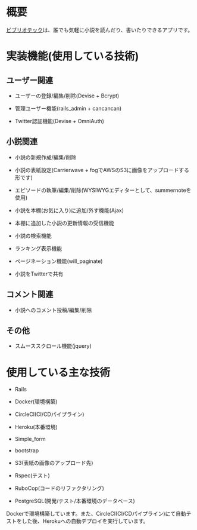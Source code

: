 # 概要

[ビブリオテック](https://bibliothequebooks.herokuapp.com/)は、誰でも気軽に小説を読んだり、書いたりできるアプリです。

# 実装機能(使用している技術)

## ユーザー関連

* ユーザーの登録/編集/削除(Devise + Bcrypt)

* 管理ユーザー機能(rails_admin + cancancan) 

* Twitter認証機能(Devise + OmniAuth)

## 小説関連

* 小説の新規作成/編集/削除

* 小説の表紙設定(Carrierwave + fogでAWSのS3に画像をアップロードする形です)

* エピソードの執筆/編集/削除(WYSIWYGエディターとして、summernoteを使用)

* 小説を本棚(お気に入り)に追加/外す機能(Ajax)

* 本棚に追加した小説の更新情報の受信機能

* 小説の検索機能

* ランキング表示機能

* ページネーション機能(will_paginate)

* 小説をTwitterで共有 


## コメント関連

* 小説へのコメント投稿/編集/削除

## その他

* スムーススクロール機能(jquery)

# 使用している主な技術

* Rails

* Docker(環境構築) 

* CircleCI(CI/CDパイプライン)

* Heroku(本番環境)

* Simple_form

* bootstrap 

* S3(表紙の画像のアップロード先)

* Rspec(テスト)

* RuboCop(コードのリファクタリング) 

* PostgreSQL(開発/テスト/本番環境のデータベース)

Dockerで環境構築しています。また、CircleCI(CI/CDパイプライン)にて自動テストをした後、Herokuへの自動デプロイを実行しています。

